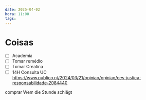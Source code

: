 ```yaml
---
date: 2025-04-02
hora: 11:00
tags:
---
```





# Coisas
- [ ] Academia
- [ ] Tomar remédio
- [ ] Tomar Creatina
- [ ] 14H Consulta UC
https://www.publico.pt/2024/03/21/opiniao/opiniao/ces-justica-responsabilidade-2084440

comprar Wem die Stunde schlägt